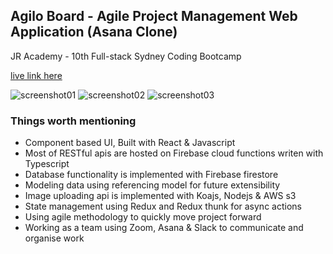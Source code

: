 ## Agilo Board - Agile Project Management Web Application (Asana Clone)
JR Academy - 10th Full-stack Sydney Coding Bootcamp 

[live link here](https://agile-project-manager-tawny.vercel.app)

![screenshot01](https://user-images.githubusercontent.com/1281209/85357076-28ca3c00-b543-11ea-9541-48c849f800ec.png)
![screenshot02](https://user-images.githubusercontent.com/1281209/85357127-3b447580-b543-11ea-9315-6d6db96ac7bc.png)
![screenshot03](https://user-images.githubusercontent.com/1281209/85357178-51523600-b543-11ea-9e6d-cc0fc107f98b.png)


### Things worth mentioning
- Component based UI, Built with React & Javascript
- Most of RESTful apis are hosted on Firebase cloud functions writen with Typescript
- Database functionality is implemented with Firebase firestore
- Modeling data using referencing model for future extensibility
- Image uploading api is implemented with Koajs, Nodejs & AWS s3
- State management using Redux and Redux thunk for async actions
- Using agile methodology to quickly move project forward
- Working as a team using Zoom, Asana & Slack to communicate and organise work



